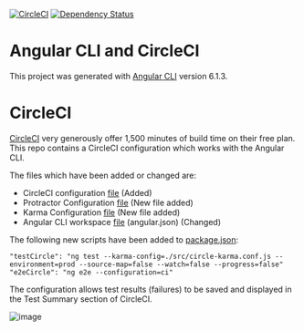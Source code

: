 [![CircleCI](https://circleci.com/gh/CharlesSuttie/angular-cli-circle.svg?style=shield)](https://circleci.com/gh/CharlesSuttie/angular-cli-circle)
[![Dependency Status](https://david-dm.org/CharlesSuttie/angular-cli-circle.svg)](https://david-dm.org/CharlesSuttie/angular-cli-circle)

# Angular CLI and CircleCI

This project was generated with [Angular CLI](https://github.com/angular/angular-cli) version 6.1.3.

# CircleCI

[CircleCI](https://circleci.com) very generously offer 1,500 minutes of build time on their free plan. 
This repo contains a CircleCI configuration which works with the Angular CLI.

The files which have been added or changed are:

* CircleCI configuration [file](.circleci/config.yml) (Added)
* Protractor Configuration [file](e2e/circle-protractor.conf.js) (New file added)
* Karma Configuration [file](src/circle-karma.conf.js) (New file added)
* Angular CLI workspace [file](angular.json) (angular.json) (Changed)

The following new scripts have been added to [package.json](package.json):

```
"testCircle": "ng test --karma-config=./src/circle-karma.conf.js --environment=prod --source-map=false --watch=false --progress=false"
"e2eCircle": "ng e2e --configuration=ci"
```

The configuration allows test results (failures) to be saved and displayed in the Test Summary section of CircleCI.

![image](https://user-images.githubusercontent.com/18062238/38765216-cf984208-4000-11e8-8879-3fe23dafa09b.png)
